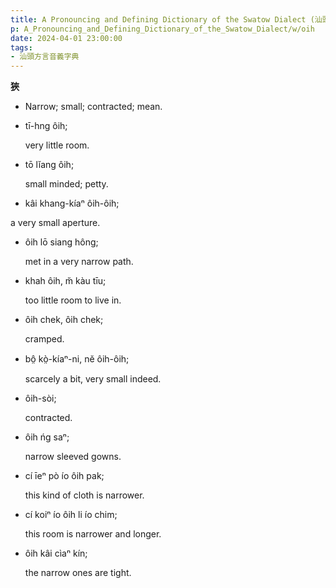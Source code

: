 ```yaml
---
title: A Pronouncing and Defining Dictionary of the Swatow Dialect (汕頭方言音義字典) / oih
p: A_Pronouncing_and_Defining_Dictionary_of_the_Swatow_Dialect/w/oih
date: 2024-04-01 23:00:00
tags: 
- 汕頭方言音義字典
---
```



**狹**
- Narrow; small; contracted; mean.

- tī-hng ôih;

  very little room.

- tō lĭang ôih;

  small minded; petty.

- kâi khang-kíaⁿ ôih-ôih;

 a very small aperture.

- ôih lō siang hông;

  met in a very narrow path.

- khah ôih, m̆ kàu tīu;

  too little room to live in.

- ôih chek, ôih chek;

  cramped.

- bô̤ kò̤-kíaⁿ-ni, nĕ ôih-ôih;

  scarcely a bit, very small indeed.

- ôih-sòi;

  contracted.

- ôih ńg saⁿ;

  narrow sleeved gowns.

- cí īeⁿ pò ío ôih pak;

  this kind of cloth is narrower.

- cí koiⁿ ío ôih li ío chim;

  this room is narrower and longer.

- ôih kâi cìaⁿ kín;

  the narrow ones are tight.